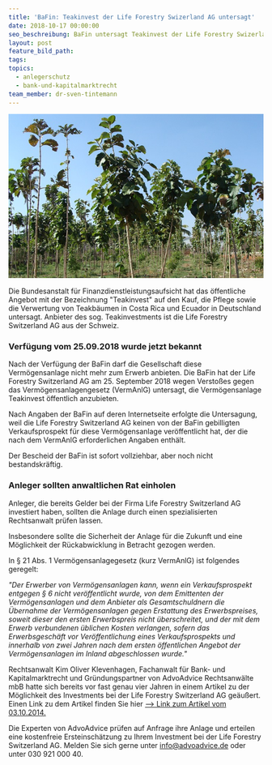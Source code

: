 ```yaml
---
title: 'BaFin: Teakinvest der Life Forestry Swizerland AG untersagt'
date: 2018-10-17 00:00:00
seo_beschreibung: BaFin untersagt Teakinvest der Life Forestry Swizerland AG
layout: post
feature_bild_path:
tags:
topics:
  - anlegerschutz
  - bank-und-kapitalmarktrecht
team_member: dr-sven-tintemann
---
```


![Teak Plantage - Foto Pixabay](/uploads/teak-plantation-289157-640.jpg "BaFin untersagt Teakinvest")

Die Bundesanstalt f&uuml;r Finanzdienstleistungsaufsicht hat das &ouml;ffentliche Angebot mit der Bezeichnung "Teakinvest" auf den Kauf, die Pflege sowie die Verwertung von Teakb&auml;umen in Costa Rica und Ecuador in Deutschland untersagt. Anbieter des sog. Teakinvestments ist die Life Forestry Switzerland AG aus der Schweiz.

### Verf&uuml;gung vom 25.09.2018 wurde jetzt bekannt

Nach der Verf&uuml;gung der BaFin darf die Gesellschaft diese Verm&ouml;gensanlage nicht mehr zum Erwerb anbieten. Die BaFin hat der Life Forestry Switzerland AG am 25. September 2018 wegen Versto&szlig;es gegen das Verm&ouml;gensanlagengesetz (VermAnlG) untersagt, die Verm&ouml;gensanlage Teakinvest &ouml;ffentlich anzubieten.

Nach Angaben der BaFin auf deren Internetseite erfolgte die Untersagung, weil die Life Forestry Switzerland AG keinen von der BaFin gebilligten Verkaufsprospekt f&uuml;r diese Verm&ouml;gensanlage ver&ouml;ffentlicht hat, der die nach dem VermAnlG erforderlichen Angaben enth&auml;lt.

Der Bescheid der BaFin ist sofort vollziehbar, aber noch nicht bestandskr&auml;ftig.

### Anleger sollten anwaltlichen Rat einholen

Anleger, die bereits Gelder bei der Firma Life Forestry Switzerland AG investiert haben, sollten die Anlage durch einen spezialisierten Rechtsanwalt pr&uuml;fen lassen.

Insbesondere sollte die Sicherheit der Anlage f&uuml;r die Zukunft und eine M&ouml;glichkeit der R&uuml;ckabwicklung in Betracht gezogen werden.

In &sect; 21 Abs. 1 Verm&ouml;gensanlagegesetz (kurz VermAnlG) ist folgendes geregelt:

*"Der Erwerber von Verm&ouml;gensanlagen kann, wenn ein Verkaufsprospekt entgegen &sect; 6 nicht ver&ouml;ffentlicht wurde, von dem Emittenten der Verm&ouml;gensanlagen und dem Anbieter als Gesamtschuldnern die &Uuml;bernahme der Verm&ouml;gensanlagen gegen Erstattung des Erwerbspreises, soweit dieser den ersten Erwerbspreis nicht &uuml;berschreitet, und der mit dem Erwerb verbundenen &uuml;blichen Kosten verlangen, sofern das Erwerbsgesch&auml;ft vor Ver&ouml;ffentlichung eines Verkaufsprospekts und innerhalb von zwei Jahren nach dem ersten &ouml;ffentlichen Angebot der Verm&ouml;gensanlagen im Inland abgeschlossen wurde."*

Rechtsanwalt Kim Oliver Klevenhagen, Fachanwalt f&uuml;r Bank- und Kapitalmarktrecht und Gr&uuml;ndungspartner von AdvoAdvice Rechtsanw&auml;lte mbB hatte sich bereits vor fast genau vier Jahren in einem Artikel zu der M&ouml;glichkeit des Investments bei der Life Forestry Switzerland AG ge&auml;u&szlig;ert. Einen Link zu dem Artikel finden Sie hier [--&gt; Link zum Artikel vom 03.10.2014.](https://tintemann.de/baeume-als-investment.html#more-2542)

Die Experten von AdvoAdvice pr&uuml;fen auf Anfrage ihre Anlage und erteilen eine kostenfreie Ersteinsch&auml;tzung zu Ihrem Investment bei der Life Forestry Switzerland AG. Melden Sie sich gerne unter info@advoadvice.de oder unter 030 921 000 40.